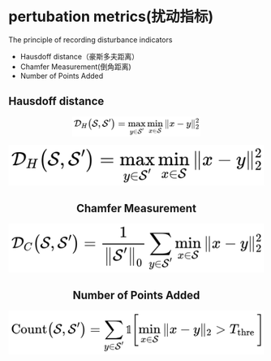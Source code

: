 # pertubation metrics(扰动指标)
The principle of recording disturbance indicators
* Hausdoff distance（豪斯多夫距离）
* Chamfer Measurement(倒角距离)
* Number of Points Added



## Hausdoff distance

<div align=center><img src="https://github.com/memory009/undergraduate/blob/main/figure/Hausdorff%20Distance.jpg" width="50%" height="50%">

![Hausdoff distance](https://github.com/memory009/undergraduate/blob/main/figure/Hausdorff%20Distance.jpg)

## Chamfer Measurement
![Chamfer Measurement](https://github.com/memory009/undergraduate/blob/main/figure/Chamfer%20Measurement.jpg)

## Number of Points Added
![Number of Points Added](https://github.com/memory009/undergraduate/blob/main/figure/Number%20of%20Points%20Added.jpg)






